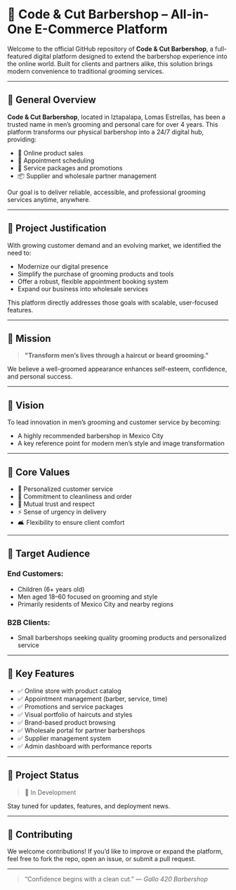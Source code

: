 # 💈 Code & Cut Barbershop – All-in-One E-Commerce Platform

Welcome to the official GitHub repository of **Code & Cut Barbershop**, a full-featured digital platform designed to extend the barbershop experience into the online world. Built for clients and partners alike, this solution brings modern convenience to traditional grooming services.

---

## 🧾 General Overview

**Code & Cut Barbershop**, located in Iztapalapa, Lomas Estrellas, has been a trusted name in men’s grooming and personal care for over 4 years. This platform transforms our physical barbershop into a 24/7 digital hub, providing:

- 🛒 Online product sales  
- 📅 Appointment scheduling  
- 🎁 Service packages and promotions  
- 📦 Supplier and wholesale partner management  

Our goal is to deliver reliable, accessible, and professional grooming services anytime, anywhere.

---

## 🧠 Project Justification

With growing customer demand and an evolving market, we identified the need to:

- Modernize our digital presence  
- Simplify the purchase of grooming products and tools  
- Offer a robust, flexible appointment booking system  
- Expand our business into wholesale services  

This platform directly addresses those goals with scalable, user-focused features.

---

## 📌 Mission

> **"Transform men’s lives through a haircut or beard grooming."**

We believe a well-groomed appearance enhances self-esteem, confidence, and personal success.

---

## 🎯 Vision

To lead innovation in men’s grooming and customer service by becoming:

- A highly recommended barbershop in Mexico City  
- A key reference point for modern men’s style and image transformation  

---

## 🧭 Core Values

- 🤝 Personalized customer service  
- 🧼 Commitment to cleanliness and order  
- 🔐 Mutual trust and respect  
- ⚡ Sense of urgency in delivery  
- 🛋️ Flexibility to ensure client comfort  

---

## 👥 Target Audience

### End Customers:
- Children (6+ years old)  
- Men aged 18–60 focused on grooming and style  
- Primarily residents of Mexico City and nearby regions  

### B2B Clients:
- Small barbershops seeking quality grooming products and personalized service  

---

## 🧩 Key Features

- ✅ Online store with product catalog  
- ✅ Appointment management (barber, service, time)  
- ✅ Promotions and service packages  
- ✅ Visual portfolio of haircuts and styles  
- ✅ Brand-based product browsing  
- ✅ Wholesale portal for partner barbershops  
- ✅ Supplier management system  
- ✅ Admin dashboard with performance reports
  
---

## 📂 Project Status

> 🧪 In Development 

Stay tuned for updates, features, and deployment news.

---

## 🤝 Contributing

We welcome contributions! If you’d like to improve or expand the platform, feel free to fork the repo, open an issue, or submit a pull request.

---

> “Confidence begins with a clean cut.” — *Gallo 420 Barbershop*
